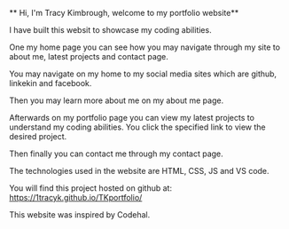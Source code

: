 ** Hi, I'm Tracy Kimbrough, welcome to my portfolio website**

I have built this websit to showcase my coding abilities.

One my home page you can see how you may navigate through my site to about me, latest projects and contact page.

You may navigate on my home to my social media sites which are github, linkekin and facebook.

Then you may learn more about me on my about me page.

Afterwards on my portfolio page you can view my latest projects to understand my coding abilities.
You click the specified link to view the desired project.

Then finally you can contact me through my contact page.

The technologies used in the website are HTML, CSS, JS and VS code.

You will find this project hosted on github at: https://1tracyk.github.io/TKportfolio/

This website was inspired by Codehal.
